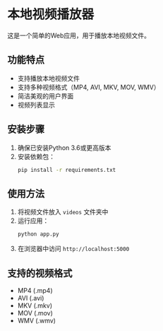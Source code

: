 # 本地视频播放器

这是一个简单的Web应用，用于播放本地视频文件。

## 功能特点

- 支持播放本地视频文件
- 支持多种视频格式（MP4, AVI, MKV, MOV, WMV）
- 简洁美观的用户界面
- 视频列表显示

## 安装步骤

1. 确保已安装Python 3.6或更高版本
2. 安装依赖包：
   ```bash
   pip install -r requirements.txt
   ```

## 使用方法

1. 将视频文件放入 `videos` 文件夹中
2. 运行应用：
   ```bash
   python app.py
   ```
3. 在浏览器中访问 `http://localhost:5000`

## 支持的视频格式

- MP4 (.mp4)
- AVI (.avi)
- MKV (.mkv)
- MOV (.mov)
- WMV (.wmv) 